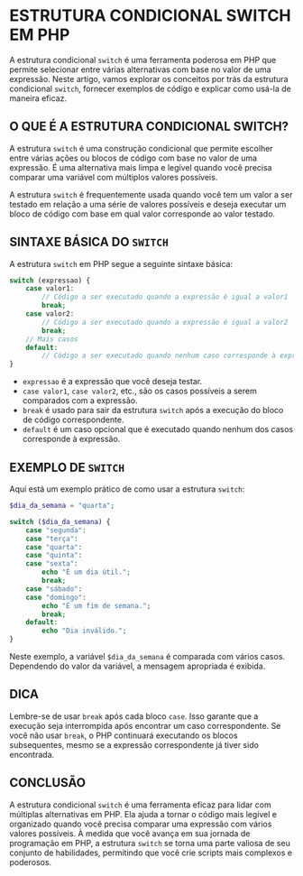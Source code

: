 # ESTRUTURA CONDICIONAL SWITCH EM PHP

A estrutura condicional `switch` é uma ferramenta poderosa em PHP que permite selecionar entre várias alternativas com base no valor de uma expressão. Neste artigo, vamos explorar os conceitos por trás da estrutura condicional `switch`, fornecer exemplos de código e explicar como usá-la de maneira eficaz.

## O QUE É A ESTRUTURA CONDICIONAL SWITCH?
A estrutura `switch` é uma construção condicional que permite escolher entre várias ações ou blocos de código com base no valor de uma expressão. É uma alternativa mais limpa e legível quando você precisa comparar uma variável com múltiplos valores possíveis.

A estrutura `switch` é frequentemente usada quando você tem um valor a ser testado em relação a uma série de valores possíveis e deseja executar um bloco de código com base em qual valor corresponde ao valor testado.

## SINTAXE BÁSICA DO `SWITCH`
A estrutura `switch` em PHP segue a seguinte sintaxe básica:

```php
switch (expressao) {
    case valor1:
        // Código a ser executado quando a expressão é igual a valor1
        break;
    case valor2:
        // Código a ser executado quando a expressão é igual a valor2
        break;
    // Mais casos
    default:
        // Código a ser executado quando nenhum caso corresponde à expressão
}
```

- `expressao` é a expressão que você deseja testar.
- `case valor1`, `case valor2`, etc., são os casos possíveis a serem comparados com a expressão.
- `break` é usado para sair da estrutura `switch` após a execução do bloco de código correspondente.
- `default` é um caso opcional que é executado quando nenhum dos casos corresponde à expressão.

## EXEMPLO DE `SWITCH`
Aqui está um exemplo prático de como usar a estrutura `switch`:

```php
$dia_da_semana = "quarta";

switch ($dia_da_semana) {
    case "segunda":
    case "terça":
    case "quarta":
    case "quinta":
    case "sexta":
        echo "É um dia útil.";
        break;
    case "sábado":
    case "domingo":
        echo "É um fim de semana.";
        break;
    default:
        echo "Dia inválido.";
}
```

Neste exemplo, a variável `$dia_da_semana` é comparada com vários casos. Dependendo do valor da variável, a mensagem apropriada é exibida.

## DICA
Lembre-se de usar `break` após cada bloco `case`. Isso garante que a execução seja interrompida após encontrar um caso correspondente. Se você não usar `break`, o PHP continuará executando os blocos subsequentes, mesmo se a expressão correspondente já tiver sido encontrada.

## CONCLUSÃO
A estrutura condicional `switch` é uma ferramenta eficaz para lidar com múltiplas alternativas em PHP. Ela ajuda a tornar o código mais legível e organizado quando você precisa comparar uma expressão com vários valores possíveis. À medida que você avança em sua jornada de programação em PHP, a estrutura `switch` se torna uma parte valiosa de seu conjunto de habilidades, permitindo que você crie scripts mais complexos e poderosos.